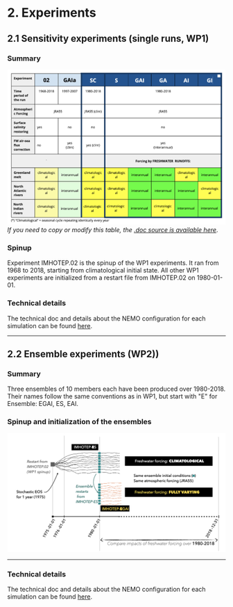 # 2. Experiments

## 2.1 Sensitivity experiments (single runs, WP1)

### Summary
![nomenclature tab](./img/imhotep-nomenclature.png)
_If you need to copy or modify this table, the [.doc source is available here](https://docs.google.com/document/d/1bAdjA8vK-TqqfxYqMXz69SUwyC0q7RlbeJqpd-5bzxo/edit?usp=sharing)_.

### Spinup 
Experiment IMHOTEP.02 is the spinup of the WP1 experiments. It ran from 1968 to 2018, starting from climatological initial state.  All other WP1 experiments are initialized from a restart file from IMHOTEP.02 on 1980-01-01.

### Technical details 
The technical doc and details about the NEMO configuration for each simulation can be found [here](https://github.com/molines/IMHOTEP/tree/master/eORCA025).

---
## 2.2 Ensemble experiments (WP2))

### Summary
Three ensembles of 10 members each have been produced over 1980-2018. Their names follow the same conventions as in WP1, but start with "E" for Ensemble: EGAI, ES, EAI. 

### Spinup and initialization of the ensembles
![WP2 spinup and init](./img/WP2_spinup_init.png)

---
### Technical details 
The technical doc and details about the NEMO configuration for each simulation can be found [here](https://github.com/molines/IMHOTEP/tree/master/eORCA025).
